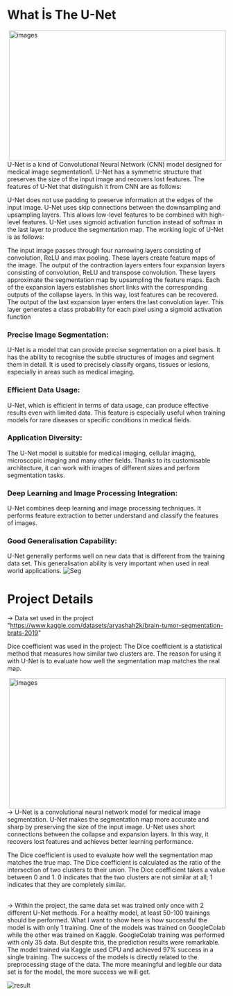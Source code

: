 # What İs The U-Net

<img src="https://www.frontiersin.org/files/Articles/482352/fonc-09-00964-HTML/image_m/fonc-09-00964-g002.jpg" alt="images" align="right" width="500" height="300">

U-Net is a kind of Convolutional Neural Network (CNN) model designed for medical image segmentation1. U-Net has a symmetric structure that preserves the size of the input image and recovers lost features. 
The features of U-Net that distinguish it from CNN are as follows:

U-Net does not use padding to preserve information at the edges of the input image.
U-Net uses skip connections between the downsampling and upsampling layers. This allows low-level features to be combined with high-level features.
U-Net uses sigmoid activation function instead of softmax in the last layer to produce the segmentation map.
The working logic of U-Net is as follows:

The input image passes through four narrowing layers consisting of convolution, ReLU and max pooling. These layers create feature maps of the image.
The output of the contraction layers enters four expansion layers consisting of convolution, ReLU and transpose convolution. These layers approximate the segmentation map by upsampling the feature maps.
Each of the expansion layers establishes short links with the corresponding outputs of the collapse layers. In this way, lost features can be recovered.
The output of the last expansion layer enters the last convolution layer. This layer generates a class probability for each pixel using a sigmoid activation function

### Precise Image Segmentation:
U-Net is a model that can provide precise segmentation on a pixel basis. It has the ability to recognise the subtle structures of images and segment them in detail. It is used to precisely classify organs, tissues or lesions, especially in areas such as medical imaging.

### Efficient Data Usage:
U-Net, which is efficient in terms of data usage, can produce effective results even with limited data. This feature is especially useful when training models for rare diseases or specific conditions in medical fields.

### Application Diversity:
The U-Net model is suitable for medical imaging, cellular imaging, microscopic imaging and many other fields. Thanks to its customisable architecture, it can work with images of different sizes and perform segmentation tasks.

### Deep Learning and Image Processing Integration:
U-Net combines deep learning and image processing techniques. It performs feature extraction to better understand and classify the features of images.

### Good Generalisation Capability:
U-Net generally performs well on new data that is different from the training data set. This generalisation ability is very important when used in real world applications.
![Seg](https://github.com/KocHanim/Brain-Tumour-Segmentation-with-Artificial-Intelligence-Model-U-Net-/assets/115664157/ec3864f8-2dac-47b2-8dd5-6bf59e338f72)


# Project Details 
-> Data set used in the project "https://www.kaggle.com/datasets/aryashah2k/brain-tumor-segmentation-brats-2019"

Dice coefficient was used in the project:
The Dice coefficient is a statistical method that measures how similar two clusters are. The reason for using it with U-Net is to evaluate how well the segmentation map matches the real map.

<img src="https://miro.medium.com/v2/resize:fit:1400/1*tSqwQ9tvLmeO9raDqg3i-w.png" alt="images" align="right" width="500" height="300">
-> U-Net is a convolutional neural network model for medical image segmentation. U-Net makes the segmentation map more accurate and sharp by preserving the size of the input image. U-Net uses short connections between the collapse and expansion layers. In this way, it recovers lost features and achieves better learning performance.

The Dice coefficient is used to evaluate how well the segmentation map matches the true map. The Dice coefficient is calculated as the ratio of the intersection of two clusters to their union. The Dice coefficient takes a value between 0 and 1. 0 indicates that the two clusters are not similar at all; 1 indicates that they are completely similar.
<br>
<br>

-> Within the project, the same data set was trained only once with 2 different U-Net methods. For a healthy model, at least 50-100 trainings should be performed. What I want to show here is how successful the model is with only 1 training. One of the models was trained on GoogleColab while the other was trained on Kaggle. GoogleColab training was performed with only 35 data. But despite this, the prediction results were remarkable. The model trained via Kaggle used CPU and achieved 97% success in a single training. The success of the models is directly related to the preprocessing stage of the data. The more meaningful and legible our data set is for the model, the more success we will get. 


![result](https://github.com/KocHanim/Brain-Tumour-Segmentation-with-Artificial-Intelligence-Model-U-Net-/assets/115664157/3b7c7505-69dd-41d0-a27e-9180d953da8d)
